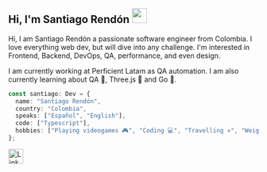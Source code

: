 ## Hi, I'm Santiago Rendón <img src="https://media.giphy.com/media/hvRJCLFzcasrR4ia7z/giphy.gif" height="30px">

Hi, I am Santiago Rendón a passionate software engineer from Colombia. I love everything web dev, but will dive into any challenge. I'm interested in Frontend, Backend, DevOps, QA, performance, and even design.

I am currently working at Perficient Latam as QA automation.
I am also currently learning about QA 🧪, Three.js 🐉 and Go 🔵.

```ts
const santiago: Dev = {
  name: "Santiago Rendón",
  country: "Colombia",
  speaks: ["Español", "English"],
  code: ["Typescript"],
  hobbies: ["Playing videogames 🎮", "Coding 💻", "Travelling ✈️", "Weightlifting 💪"],
};
```

<a href="https://www.linkedin.com/in/sarendongi/" target="_blank" rel="noopener noreferrer">
    <img src="https://content.linkedin.com/content/dam/me/business/en-us/amp/brand-site/v2/bg/LI-Bug.svg.original.svg" alt="Linkedin logo" height="30px" width="30px">
</a>
